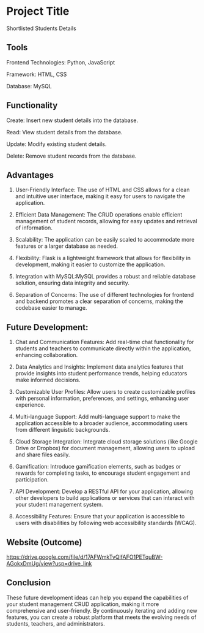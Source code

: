 
# Project Title

Shortlisted Students Details






## Tools
  
  Frontend Technologies: Python, JavaScript

  Framework: HTML, CSS
  
  Database: MySQL
## Functionality
Create: Insert new student details into the database.

Read: View student details from the database.

Update: Modify existing student details.

Delete: Remove student records from the database.

## Advantages
1. User-Friendly Interface: The use of HTML and CSS allows for a clean and intuitive user interface, making it easy for users to navigate the application.

2. Efficient Data Management: The CRUD operations enable efficient management of student records, allowing for easy updates and retrieval of information.

3. Scalability: The application can be easily scaled to accommodate more features or a larger database as needed.
4. Flexibility: Flask is a lightweight framework that allows for flexibility in development, making it easier to customize the application.

5. Integration with MySQL:MySQL provides a robust and reliable database solution, ensuring data integrity and security.

6. Separation of Concerns: The use of different technologies for frontend and backend promotes a clear separation of concerns, making the codebase easier to manage.

## Future Development:
1. Chat and Communication Features: Add real-time chat functionality for students and teachers to communicate directly within the application, enhancing collaboration.

2. Data Analytics and Insights: Implement data analytics features that provide insights into student performance trends, helping educators make informed decisions.

3. Customizable User Profiles: Allow users to create customizable profiles with personal information, preferences, and settings, enhancing user experience.

4. Multi-language Support: Add multi-language support to make the application accessible to a broader audience, accommodating users from different linguistic backgrounds.

5. Cloud Storage Integration: Integrate cloud storage solutions (like Google Drive or Dropbox) for document management, allowing users to upload and share files easily.

6. Gamification: Introduce gamification elements, such as badges or rewards for completing tasks, to encourage student engagement and participation.

7. API Development: Develop a RESTful API for your application, allowing other developers to build applications or services that can interact with your student management system.

8. Accessibility Features: Ensure that your application is accessible to users with disabilities by following web accessibility standards (WCAG).
## Website (Outcome)

https://drive.google.com/file/d/17AFWmkTvQlfAFO1PETquBW-AGokxDmUg/view?usp=drive_link




## Conclusion

These future development ideas can help you expand the  capabilities of your student management CRUD application, making it more comprehensive and user-friendly. By continuously iterating and adding new features, you can create a robust platform that meets the evolving needs of students, teachers, and administrators.